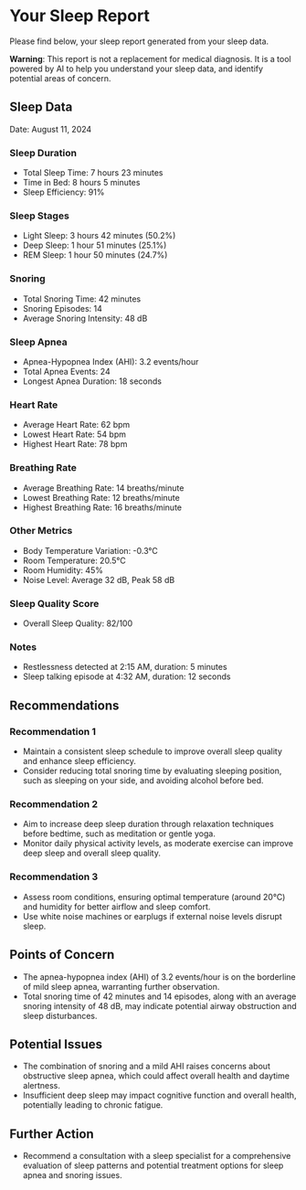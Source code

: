 # Your Sleep Report
Please find below, your sleep report generated from your sleep data.

**Warning**: This report is not a replacement for medical diagnosis. It is a tool powered by AI to help you understand your sleep data, and identify potential areas of concern.

## Sleep Data
Date: August 11, 2024
### Sleep Duration
- Total Sleep Time: 7 hours 23 minutes
- Time in Bed: 8 hours 5 minutes
- Sleep Efficiency: 91%
### Sleep Stages
- Light Sleep: 3 hours 42 minutes (50.2%)
- Deep Sleep: 1 hour 51 minutes (25.1%)
- REM Sleep: 1 hour 50 minutes (24.7%)
### Snoring
- Total Snoring Time: 42 minutes
- Snoring Episodes: 14
- Average Snoring Intensity: 48 dB
### Sleep Apnea
- Apnea-Hypopnea Index (AHI): 3.2 events/hour
- Total Apnea Events: 24
- Longest Apnea Duration: 18 seconds
### Heart Rate
- Average Heart Rate: 62 bpm
- Lowest Heart Rate: 54 bpm
- Highest Heart Rate: 78 bpm
### Breathing Rate
- Average Breathing Rate: 14 breaths/minute
- Lowest Breathing Rate: 12 breaths/minute
- Highest Breathing Rate: 16 breaths/minute
### Other Metrics
- Body Temperature Variation: -0.3°C
- Room Temperature: 20.5°C
- Room Humidity: 45%
- Noise Level: Average 32 dB, Peak 58 dB
### Sleep Quality Score
- Overall Sleep Quality: 82/100
### Notes
- Restlessness detected at 2:15 AM, duration: 5 minutes
- Sleep talking episode at 4:32 AM, duration: 12 seconds
## Recommendations
### Recommendation 1
- Maintain a consistent sleep schedule to improve overall sleep quality and enhance sleep efficiency.
- Consider reducing total snoring time by evaluating sleeping position, such as sleeping on your side, and avoiding alcohol before bed.
### Recommendation 2
- Aim to increase deep sleep duration through relaxation techniques before bedtime, such as meditation or gentle yoga.
- Monitor daily physical activity levels, as moderate exercise can improve deep sleep and overall sleep quality.
### Recommendation 3
- Assess room conditions, ensuring optimal temperature (around 20°C) and humidity for better airflow and sleep comfort.
- Use white noise machines or earplugs if external noise levels disrupt sleep.
## Points of Concern
- The apnea-hypopnea index (AHI) of 3.2 events/hour is on the borderline of mild sleep apnea, warranting further observation.
- Total snoring time of 42 minutes and 14 episodes, along with an average snoring intensity of 48 dB, may indicate potential airway obstruction and sleep disturbances.
## Potential Issues
- The combination of snoring and a mild AHI raises concerns about obstructive sleep apnea, which could affect overall health and daytime alertness.
- Insufficient deep sleep may impact cognitive function and overall health, potentially leading to chronic fatigue.
## Further Action
- Recommend a consultation with a sleep specialist for a comprehensive evaluation of sleep patterns and potential treatment options for sleep apnea and snoring issues.